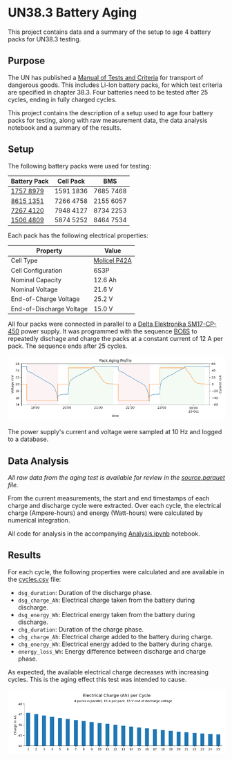 # UN38.3 Battery Aging

This project contains data and a summary of the setup to age 4 battery packs for UN38.3 testing.

## Purpose

The UN has published a [Manual of Tests and Criteria][un] for transport of dangerous goods.
This includes Li-Ion battery packs, for which test criteria are specified in chapter 38.3.
Four batteries need to be tested after 25 cycles, ending in fully charged cycles.

This project contains the description of a setup used to age four battery packs for testing,
along with raw measurement data, the data analysis notebook and a summary of the results.

[un]: https://unece.org/transport/standards/transport/dangerous-goods/un-manual-tests-and-criteria-rev8-2023

## Setup

The following battery packs were used for testing:

| Battery Pack | Cell Pack | BMS |
| ------------ | --------- | --- |
| [1757 8979][pack-1] | 1591 1836 | 7685 7468 |
| [8615 1351][pack-2] | 7266 4758 | 2155 6057 |
| [7267 4120][pack-3] | 7948 4127 | 8734 2253 |
| [1506 4809][pack-4] | 5874 5252 | 8464 7534 |

Each pack has the following electrical properties:

| Property | Value |
| ------- | ----- |
| Cell Type | [Molicel P42A][p42a] |
| Cell Configuration | 6S3P |
| Nominal Capacity | 12.6 Ah |
| Nominal Voltage | 21.6 V |
| End-of-Charge Voltage | 25.2 V |
| End-of-Discharge Voltage | 15.0 V |

All four packs were connected in parallel to a [Delta Elektronika SM17-CP-450][sm15k] power supply.
It was programmed with the sequence [BC6S](./bc6s.s) to repeatedly dischage and charge the packs
at a constant current of 12 A per pack. The sequence ends after 25 cycles.

![Aging Profile](./aging-profile.png)

The power supply's current and voltage were sampled at 10 Hz and logged to a database.

[pack-1]: https://www.notion.so/starcopter/Aging-test-1-8-battery-packs-5-12685df4d93280598d6ec2279e516efc?pvs=4
[pack-2]: https://www.notion.so/starcopter/Aging-test-2-8-battery-packs-6-12685df4d932808abd0bdc71812be9b2?pvs=4
[pack-3]: https://www.notion.so/starcopter/Aging-test-3-8-battery-packs-7-12685df4d93280c58d52e21cd9657493?pvs=4
[pack-4]: https://www.notion.so/starcopter/Aging-test-4-8-battery-packs-8-12685df4d932805091d3d0903310ed68?pvs=4
[p42a]: https://www.molicel.com/wp-content/uploads/INR21700P42A-V4-80092.pdf
[sm15k]: https://www.delta-elektronika.nl/products/sm15k-series

## Data Analysis

_All raw data from the aging test is available for review in the [source.parquet](./source.parquet) file._

From the current measurements, the start and end timestamps of each charge and discharge cycle were extracted.
Over each cycle, the electrical charge (Ampere-hours) and energy (Watt-hours) were calculated by numerical integration.

All code for analysis in the accompanying [Analysis.ipynb](./Analysis.ipynb) notebook.

## Results

For each cycle, the following properties were calculated and are available in the [cycles.csv](./cycles.csv) file:

- `dsg_duration`: Duration of the discharge phase.
- `dsg_charge_Ah`: Electrical charge taken from the battery during discharge.
- `dsg_energy_Wh`: Electrical energy taken from the battery during discharge.
- `chg_duration`: Duration of the charge phase.
- `chg_charge_Ah`: Electrical charge added to the battery during charge.
- `chg_energy_Wh`: Electrical energy added to the battery during charge.
- `energy_loss_Wh`: Energy difference between discharge and charge phase.

As expected, the available electrical charge decreases with increasing cycles.
This is the aging effect this test was intended to cause.

![Electrical Charge per Cycle](./charge-cycles.png)
